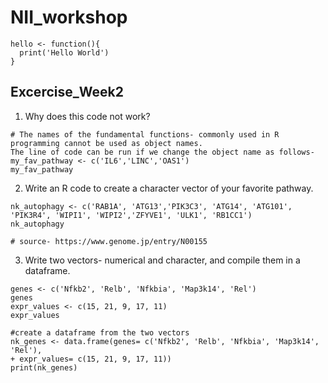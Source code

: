 # NII_workshop


```{R Basics}
hello <- function(){
  print('Hello World')
}
```

## Excercise_Week2
1. Why does this code not work?
```{R}
# The names of the fundamental functions- commonly used in R programming cannot be used as object names. 
The line of code can be run if we change the object name as follows-
my_fav_pathway <- c('IL6','LINC','OAS1')
my_fav_pathway
```
2.  Write an R code to create a character vector of your favorite pathway.
```{R}
nk_autophagy <- c('RAB1A', 'ATG13','PIK3C3', 'ATG14', 'ATG101', 'PIK3R4', 'WIPI1', 'WIPI2','ZFYVE1', 'ULK1', 'RB1CC1')
nk_autophagy

# source- https://www.genome.jp/entry/N00155
``` 
3. Write two vectors- numerical and character, and compile them in a dataframe.
```{R}
genes <- c('Nfkb2', 'Relb', 'Nfkbia', 'Map3k14', 'Rel')
genes
expr_values <- c(15, 21, 9, 17, 11)
expr_values

#create a dataframe from the two vectors
nk_genes <- data.frame(genes= c('Nfkb2', 'Relb', 'Nfkbia', 'Map3k14', 'Rel'),
+ expr_values= c(15, 21, 9, 17, 11))
print(nk_genes)
```
